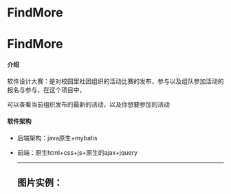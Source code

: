 # FindMore

# FindMore

#### 介绍

软件设计大赛：是对校园里社团组织的活动比赛的发布，参与以及组队参加活动的报名与参与，在这个项目中，

可以查看当前组织发布的最新的活动，以及你想要参加的活动

#### 软件架构

- 后端架构：java原生+mybatis

- 前端：原生html+css+js+原生的ajax+jquery

  -----------

  ## 图片实例：





